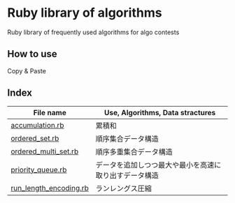 # Ruby library of algorithms
Ruby library of frequently used algorithms for algo contests

## How to use
Copy & Paste

## Index
| File name | Use, Algorithms, Data stractures | 
| --------- | -------------------------------- | 
| [accumulation.rb](https://github.com/yuzu-ginger/algo/blob/main/accumulation.rb) | 累積和 |
| [ordered_set.rb](https://github.com/yuzu-ginger/algo/blob/main/ordered_set.rb) | 順序集合データ構造 |
| [ordered_multi_set.rb](https://github.com/yuzu-ginger/algo/blob/main/ordered_multi_set.rb) | 順序多重集合データ構造 | 
| [priority_queue.rb](https://github.com/yuzu-ginger/algo/blob/main/priority_queue.rb) | データを追加しつつ最大や最小を高速に取り出すデータ構造 | 
| [run_length_encoding.rb](https://github.com/yuzu-ginger/algo/blob/main/run_length_encoding.rb) | ランレングス圧縮 |